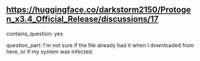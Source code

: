 ## https://huggingface.co/darkstorm2150/Protogen_x3.4_Official_Release/discussions/17

contains_question: yes

question_part: I'm not sure if the file already had it when I downloaded from here, or if my system was infected.